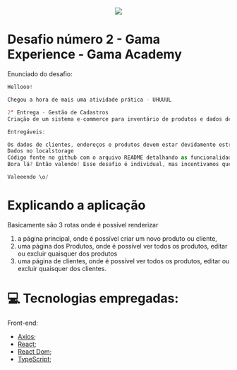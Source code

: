 <h1 align=center>
<img src="https://assets.website-files.com/5ff79f3ebebf6b12f6b7747f/5ffe04fc6284b7e90070d985_logo-gama-academy-p-500.png" />
</h1>

# Desafio número 2 - Gama Experience - Gama Academy

Enunciado do desafio:
```js
Hellooo!

Chegou a hora de mais uma atividade prática - UHUUUL   

2° Entrega - Gestão de Cadastros
Criação de um sistema e-commerce para inventário de produtos e dados de clientes:

Entregáveis:

Os dados de clientes, endereços e produtos devem estar devidamente estruturados
Dados no localstorage
Código fonte no github com o arquivo README detalhando as funcionalidades da programação
Bora lá? Então valendo! Esse desafio é individual, mas incentivamos que vocês troquem links entre si para feedbacks dos colegas <3

Valeeendo \o/
```

# Explicando a aplicação

Basicamente são 3 rotas onde é possível renderizar 

1) a página principal, onde é possível criar um novo produto ou cliente, 
2) uma página dos Produtos, onde é possível ver todos os produtos, editar ou excluir quaisquer dos produtos
3) uma página de clientes, onde é possível ver todos os produtos, editar ou excluir quaisquer dos clientes.

# :computer: Tecnologias empregadas:

Front-end:
- [Axios](https://github.com/axios/axios);
- [React](https://pt-br.reactjs.org/);
- [React Dom](https://reactjs.org/docs/react-dom.html);
- [TypeScript](https://www.typescriptlang.org/);
